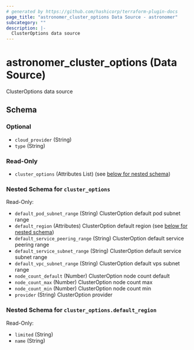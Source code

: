 ```yaml
---
# generated by https://github.com/hashicorp/terraform-plugin-docs
page_title: "astronomer_cluster_options Data Source - astronomer"
subcategory: ""
description: |-
  ClusterOptions data source
---
```


# astronomer_cluster_options (Data Source)

ClusterOptions data source



<!-- schema generated by tfplugindocs -->
## Schema

### Optional

- `cloud_provider` (String)
- `type` (String)

### Read-Only

- `cluster_options` (Attributes List) (see [below for nested schema](#nestedatt--cluster_options))

<a id="nestedatt--cluster_options"></a>
### Nested Schema for `cluster_options`

Read-Only:

- `default_pod_subnet_range` (String) ClusterOption default pod subnet range
- `default_region` (Attributes) ClusterOption default region (see [below for nested schema](#nestedatt--cluster_options--default_region))
- `default_service_peering_range` (String) ClusterOption default service peering range
- `default_service_subnet_range` (String) ClusterOption default service subnet range
- `default_vpc_subnet_range` (String) ClusterOption default vps subnet range
- `node_count_default` (Number) ClusterOption node count default
- `node_count_max` (Number) ClusterOption node count max
- `node_count_min` (Number) ClusterOption node count min
- `provider` (String) ClusterOption provider

<a id="nestedatt--cluster_options--default_region"></a>
### Nested Schema for `cluster_options.default_region`

Read-Only:

- `limited` (String)
- `name` (String)
